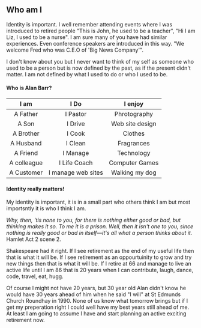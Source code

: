 ## Who am I

Identity is important. I well remember attending events where I was introduced to  retired people "This is John, he used to be a teacher", "Hi I am Liz, I used to be a nurse". I am sure many of you have had similar experiences. Even conference speakers are introduced in this way. "We welcome Fred who was C.E.O of 'Big News Company'". 

I don't know about you but I never want to think of my self as someone who used to be a person but is now defined by the past, as if
the present didn't matter. I am not defined by what I used to do or who I used to be.

#### Who is Alan Barr?

| **I am** | **I Do** |**I enjoy**|
|:----:|:----:|:-----:|
|A Father|I Pastor|Phrotography|
|A Son|I Drive|Web site design|
|A Brother|I Cook|Clothes|
|A Husband|I Clean|Fragrances|
|A Friend|I Manage|Technology|
|A colleague|I Life Coach|Computer Games|
|A Customer|I manage web sites|Walking my dog|

#### Identity really matters!

My identity is important, it is in a small part who others think I am but most importsntly it is who I think I am.

*Why, then, 'tis none to you, for there is nothing either good or bad, but thinking makes it so. To me it is a prison. Well, then it isn't one to you, since nothing is really good or bad in itself—it's all what a person thinks about it.* Hamlet Act 2 scene 2.

Shakespeare had it right. If I see retirement as the end of my useful life then that is what it will be. If I see retirement as an oppourtuinity to grow and try new things then that is what it will be. If I retire at 66 and manage to live an active life until I am 86 that is 20 years when I can contribute, laugh, dance, code, travel, eat, hugg. 

Of course I might not have 20 years, but 30 year old Alan didn't know he would have 30 years ahead of him when he said "I will" at St Edmunds Church Roundhay in 1990. None of us know what tomorrow brings but if I get my preperation right I could well have my best years still ahead of me. At least I am going to assume I have and start planning an active exciting retirement now. 
